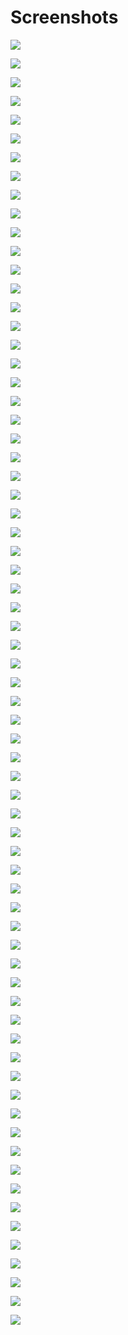 # Screenshots

![](20230109_4.png)

![](20230109_3.png)

![](20230109_2.png)

![](20230109_1.png)

![](20230108_2.png)

![](20230108_1.png)

![](20230106_2.png)

![](20230106_1.png)

![](20230105_4.png)

![](20230105_3.png)

![](20230105_2.png)

![](20230105_1.png)

![](20230104_1.png)

![](20230103_4.png)

![](20230103_3.png)

![](20230103_2.png)

![](20230103_1.png)

![](20230101_1.png)

![](20221231_1.png)

![](20221224_1.png)

![](20220816_1.png)

![](20220812_1.png)

![](20220811_4.png)

![](20220811_3.png)

![](20220811_2.png)

![](20220811_1.png)

![](20220808_1.png)

![](20220807_1.png)

![](20220804_1.png)

![](20220802_1.png)

![](20220801_4.png)

![](20220801_3.png)

![](20220801_2.png)

![](20220801_1.png)

![](20220729_2.png)

![](20220729_1.png)

![](20220728_2.png)

![](20220728_1.png)

![](20220727_3.png)

![](20220727_2.png)

![](20220727_1.png)

![](20220724_2.png)

![](20220724_1.png)

![](20220721_2.png)

![](20220721_1.png)

![](20220720_1.png)

![](20220718_3.png)

![](20220718_2.png)

![](20220718_1.png)

![](20220717_1.png)

![](20220716_1.png)

![](20220715_1.png)

![](20220714_4.png)

![](20220714_3.png)

![](20220714_2.png)

![](20220714_1.png)

![](20220713_3.png)

![](20220713_2.png)

![](20220713_1.png)

![](20220712_6.png)

![](20220712_5.png)

![](20220712_4.png)

![](20220712_3.png)

![](20220712_2.png)

![](20220712_1.png)

![](20220711_4.png)

![](20220711_3.png)

![](20220711_2.png)

![](20220711_1.png)

